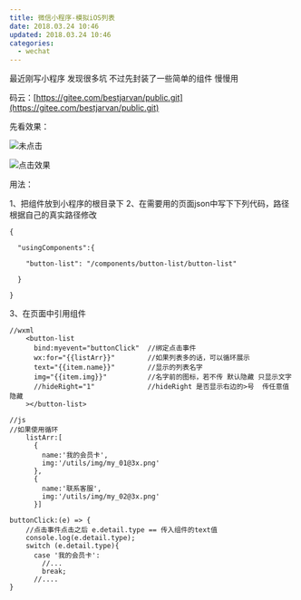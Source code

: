 ```yaml
---
title: 微信小程序-模拟iOS列表
date: 2018.03.24 10:46
updated: 2018.03.24 10:46
categories: 
  - wechat
---
```

最近刚写小程序 发现很多坑 不过先封装了一些简单的组件 慢慢用

码云：[https://gitee.com/bestjarvan/public.git](https://gitee.com/bestjarvan/public.git)

先看效果：
<!-- more -->
![未点击](https://yahuiimg.oss-cn-hangzhou.aliyuncs.com/202201171509394.png)

![点击效果](https://yahuiimg.oss-cn-hangzhou.aliyuncs.com/202201171509070.png)

用法：

1、把组件放到小程序的根目录下 
2、在需要用的页面json中写下下列代码，路径根据自己的真实路径修改
```
{

  "usingComponents":{

    "button-list": "/components/button-list/button-list"

  }

}
```
3、在页面中引用组件
```
//wxml
    <button-list 
      bind:myevent="buttonClick"  //绑定点击事件
      wx:for="{{listArr}}"        //如果列表多的话，可以循环展示
      text="{{item.name}}"        //显示的列表名字
      img="{{item.img}}"          //名字前的图标，若不传 默认隐藏 只显示文字
      //hideRight="1"             //hideRight 是否显示右边的>号  传任意值隐藏  
    ></button-list> 

//js
//如果使用循环
    listArr:[
      {
        name:'我的会员卡',
        img:'/utils/img/my_01@3x.png'
      },
      {
        name:'联系客服',
        img:'/utils/img/my_02@3x.png'
      }]

buttonClick:(e) => {
    //点击事件点击之后 e.detail.type == 传入组件的text值
    console.log(e.detail.type);
    switch (e.detail.type){
      case '我的会员卡':
        //...
        break;
      //....
}
```